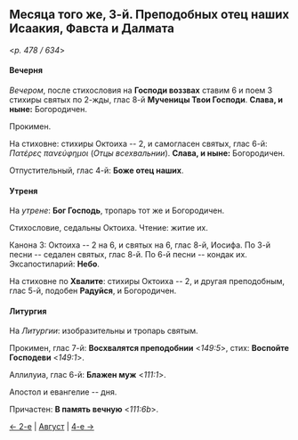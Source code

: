 
## Месяца того же, 3-й. Преподобных отец наших Исаакия, Фавста и Далмата

<*p. 478 / 634*>

#### Вечерня

*Вечером*, после стихословия на **Господи воззвах** ставим 6 и поем 3 стихиры святых по 2-жды, 
глас 8-й **Мученицы Твои Господи**. **Слава, и ныне:** Богородичен.

Прокимен. 

На стиховне: стихиры Октоиха -- 2, и самогласен святых, глас 6-й: *Πατέρες πανεύφημοι* (*Отцы всехвальнии*). 
**Слава, и ныне:** Богородичен.

Отпустительный, глас 4-й: **Боже отец наших**.

#### Утреня

На *утрене*: **Бог Господь**, тропарь тот же и Богородичен.

Стихословие, седальны Октоиха. Чтение: житие их.

Канона 3: Октоиха -- 2 на 6, и святых на 6, глас 8-й, Иосифа. 
По 3-й песни -- седален святых, глас 8-й.
По 6-й песни -- кондак их. 
Эксапостиларий: **Небо**.

На стиховне по **Хвалите**: стихиры Октоиха -- 2, и другая преподобным, глас 5-й, подобен **Радуйся**, 
и Богородичен.

#### Литургия

На *Литургии*: изобразительны и тропарь святым. 

Прокимен, глас 7-й: **Восхвалятся преподобнии** <*149:5*>, стих: **Воспойте Господеви** <*149:1*>. 

Аллилуиа, глас 6-й: **Блажен муж** <*111:1*>. 

Апостол и евангелие -- дня.

Причастен: **В память вечную** <*111:6b*>.

[← 2-е](08_02_EUR.ru.md) | [Август](README.md#3-й) | [4-е →](08_04_EUR.ru.md)
